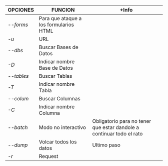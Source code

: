 
| OPCIONES   | FUNCION                                | +Info                                                                |
| ---------- | -------------------------------------- | -------------------------------------------------------------------- |
| *--forms*  | Para que ataque a los formularios HTML |                                                                      |
| *-u*       | URL                                    |                                                                      |
| *--dbs*    | Buscar Bases de Datos                  |                                                                      |
| *-D*       | Indicar nombre Base de Datos           |                                                                      |
| *--tables* | Buscar Tablas                          |                                                                      |
| *-T*       | Indicar nombre Tabla                   |                                                                      |
| *--colum*  | Buscar Columnas                        |                                                                      |
| *-C*       | Indicar nombre Columna                 |                                                                      |
| *--batch*  | Modo no interactivo                    | Obligatorio para no tener que estar dandole a continuar todo el rato |
| *--dump*   | Volcar todos los datos                 | Ultimo paso                                                          |
| *-r*       | Request                                |                                                                      |
